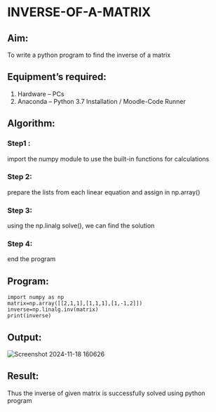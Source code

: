 # INVERSE-OF-A-MATRIX
## Aim:
To write a python program to find the inverse of a matrix
## Equipment’s required:
1. 	Hardware – PCs
2. 	Anaconda – Python 3.7 Installation / Moodle-Code Runner
## Algorithm:
### Step1 : 
import the numpy module to use the built-in functions for calculations
### Step 2:
prepare the lists from each linear equation and assign in np.array()
### Step 3:
using the np.linalg solve(), we can find the solution 
### Step 4:
end the program

## Program:
    import numpy as np
    matrix=np.array([[2,1,1],[1,1,1],[1,-1,2]])
    inverse=np.linalg.inv(matrix)
    print(inverse)
## Output:
![Screenshot 2024-11-18 160626](https://github.com/user-attachments/assets/da38c021-45bf-43c1-8755-1ae08aad87b5)

## Result:
Thus the inverse of given matrix is successfully solved using python program

